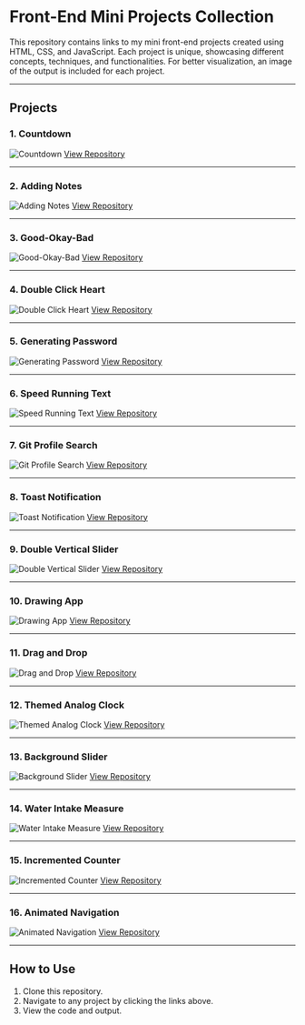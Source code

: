 # Front-End Mini Projects Collection

This repository contains links to my mini front-end projects created using HTML, CSS, and JavaScript. Each project is unique, showcasing different concepts, techniques, and functionalities. For better visualization, an image of the output is included for each project.

---

## Projects

### 1. Countdown
![Countdown](./images/countdown.png)
[View Repository](https://github.com/Jayasri2021/Count-Down)

---

### 2. Adding Notes
![Adding Notes](./images/adding-notes.png)
[View Repository](https://github.com/Jayasri2021/Adding-Notes)

---

### 3. Good-Okay-Bad
![Good-Okay-Bad](./images/good-okay-bad.png)
[View Repository](https://github.com/yourusername/good-okay-bad)

---

### 4. Double Click Heart
![Double Click Heart](./images/double-click-heart.png)
[View Repository](https://github.com/yourusername/double-click-heart)

---

### 5. Generating Password
![Generating Password](./images/generating-password.png)
[View Repository](https://github.com/yourusername/generating-password)

---

### 6. Speed Running Text
![Speed Running Text](./images/speed-running-text.png)
[View Repository](https://github.com/yourusername/speed-running-text)

---

### 7. Git Profile Search
![Git Profile Search](./images/git-profile-search.png)
[View Repository](https://github.com/yourusername/git-profile-search)

---

### 8. Toast Notification
![Toast Notification](./images/toast-notification.png)
[View Repository](https://github.com/yourusername/toast-notification)

---
### 9. Double Vertical Slider
![Double Vertical Slider](./images/double-vertical-slider.png)
[View Repository](https://github.com/yourusername/double-vertical-slider)

---

### 10. Drawing App
![Drawing App](./images/drawing-app.png)
[View Repository](https://github.com/yourusername/drawing-app)

---

### 11. Drag and Drop
![Drag and Drop](./images/drag-and-drop.png)
[View Repository](https://github.com/yourusername/drag-and-drop)

---

### 12. Themed Analog Clock
![Themed Analog Clock](./images/themed-analog-clock.png)
[View Repository](https://github.com/yourusername/themed-analog-clock)

---

### 13. Background Slider
![Background Slider](./images/background-slider.png)
[View Repository](https://github.com/yourusername/background-slider)

---

### 14. Water Intake Measure
![Water Intake Measure](./images/water-intake-measure.png)
[View Repository](https://github.com/yourusername/water-intake-measure)

---

### 15. Incremented Counter
![Incremented Counter](./images/incremented-counter.png)
[View Repository](https://github.com/yourusername/incremented-counter)

---

### 16. Animated Navigation
![Animated Navigation](./images/animated-navigation.png)
[View Repository](https://github.com/yourusername/animated-navigation)

---

## How to Use

1. Clone this repository.
2. Navigate to any project by clicking the links above.
3. View the code and output.
